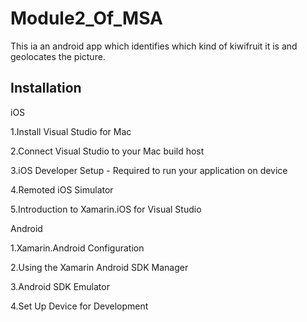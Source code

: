 # Module2_Of_MSA
This ia an android app which identifies which kind of kiwifruit it is and geolocates the picture.
## Installation

iOS

1.Install Visual Studio for Mac

2.Connect Visual Studio to your Mac build host

3.iOS Developer Setup - Required to run your application on device

4.Remoted iOS Simulator

5.Introduction to Xamarin.iOS for Visual Studio

Android

1.Xamarin.Android Configuration

2.Using the Xamarin Android SDK Manager

3.Android SDK Emulator

4.Set Up Device for Development
